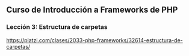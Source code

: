 ## Curso de Introducción a Frameworks de PHP

### Lección 3: Estructura de carpetas

https://platzi.com/clases/2033-php-frameworks/32614-estructura-de-carpetas/
